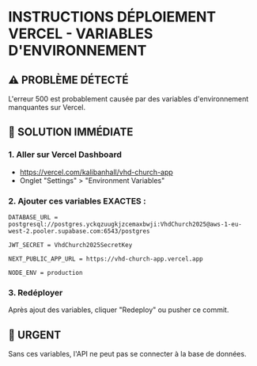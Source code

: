 # INSTRUCTIONS DÉPLOIEMENT VERCEL - VARIABLES D'ENVIRONNEMENT

## ⚠️ PROBLÈME DÉTECTÉ
L'erreur 500 est probablement causée par des variables d'environnement manquantes sur Vercel.

## 🔧 SOLUTION IMMÉDIATE

### 1. Aller sur Vercel Dashboard
- https://vercel.com/kalibanhall/vhd-church-app
- Onglet "Settings" > "Environment Variables"

### 2. Ajouter ces variables EXACTES :

```
DATABASE_URL = postgresql://postgres.yckqzuugkjzcemaxbwji:VhdChurch2025@aws-1-eu-west-2.pooler.supabase.com:6543/postgres

JWT_SECRET = VhdChurch2025SecretKey

NEXT_PUBLIC_APP_URL = https://vhd-church-app.vercel.app

NODE_ENV = production
```

### 3. Redéployer
Après ajout des variables, cliquer "Redeploy" ou pusher ce commit.

## 🚨 URGENT
Sans ces variables, l'API ne peut pas se connecter à la base de données.